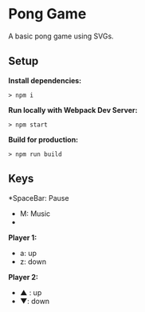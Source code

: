 # Pong Game

A basic pong game using SVGs.

## Setup

**Install dependencies:**

`> npm i`

**Run locally with Webpack Dev Server:**

`> npm start`

**Build for production:**

`> npm run build`

## Keys

*SpaceBar: Pause
* M: Music
* 


**Player 1:**
* a: up
* z: down

**Player 2:**
* ▲ : up
* ▼: down
